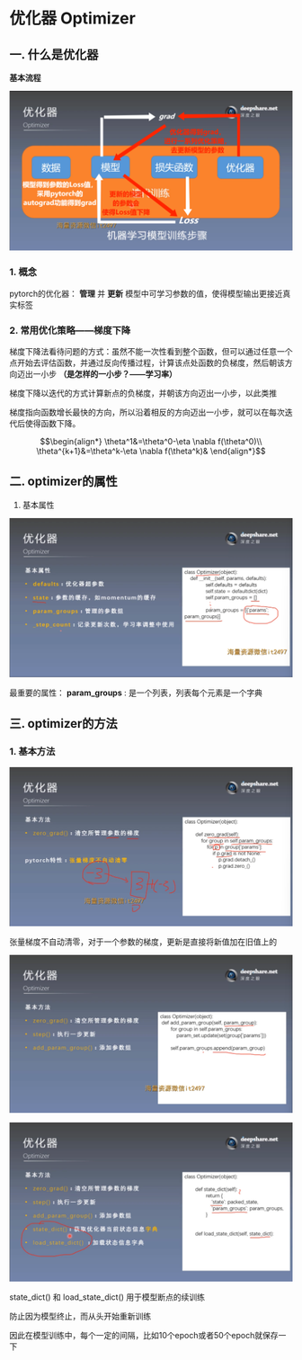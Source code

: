 # 优化器 Optimizer
## 一. 什么是优化器
**基本流程**

![1](pcs/1.png)

### 1. 概念
pytorch的优化器： **管理** 并 **更新** 模型中可学习参数的值，使得模型输出更接近真实标签

### 2. 常用优化策略——梯度下降
梯度下降法看待问题的方式：虽然不能一次性看到整个函数，但可以通过任意一个点开始去评估函数，并通过反向传播过程，计算该点处函数的负梯度，然后朝该方向迈出一小步 **（是怎样的一小步？——学习率）**

梯度下降以迭代的方式计算新点的负梯度，并朝该方向迈出一小步，以此类推

梯度指向函数增长最快的方向，所以沿着相反的方向迈出一小步，就可以在每次迭代后使得函数下降。
```math
\begin{align*}
\theta^1&=\theta^0-\eta \nabla f(\theta^0)\\
\theta^{k+1}&=\theta^k-\eta \nabla f(\theta^k)&
\end{align*}
```

## 二. optimizer的属性
1. 基本属性

![2](pcs/2.png "2")

最重要的属性： **param_groups** : 是一个列表，列表每个元素是一个字典

## 三. optimizer的方法
### 1. 基本方法
![3](pcs/3.png "3")

张量梯度不自动清零，对于一个参数的梯度，更新是直接将新值加在旧值上的

![4](pcs/4.png "4")

![5](pcs/5.png "5")

state_dict() 和 load_state_dict() 用于模型断点的续训练

防止因为模型终止，而从头开始重新训练

因此在模型训练中，每个一定的间隔，比如10个epoch或者50个epoch就保存一下